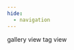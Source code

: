 ```yaml
---
hide:
  - navigation
---
```


<!-- two buttons to toggle between gallery view and tag view -->
<span class="btn btn-off" onclick="window.location.href = '../'">
	gallery view
</span>
<span class="btn btn-on">
	tag view
</span>


<div class="tag-gallery"></div> 

<script>

// --------------------------------	//
//                            		//
//	  Gamefied version		    	//
//                            		//
// -------------------------------- //
var urlParams = new URLSearchParams(window.location.search);
if(urlParams.has('gamified')) {
	alert("Congratulations! You have chosen the gamified version! This is still under (secret) development, so stay tuned!");
}

// --------------------------------	//
//                            		//
//	  Initialize			    	//
//                            		//
// -------------------------------- //

let section = 'learn'
let tags = [];

function init(){

	data.learn.values.forEach(function(row) {
		let tagList = row[6].split(',');
		tagList.forEach(function(tag) {
			tags.push(tag.trim());
		});
	});
	// --------------------------------	//
	// Loop through project data		//
	// -------------------------------- //
	counter = 0;


	// --------------------------------	//
	// Add tags							//
	// -------------------------------- //
	// add count to tags


	 

	distinct_tags = tags.filter(function(item, i, ar){ return ar.indexOf(item) === i; });
	distinct_tags.forEach(function(tag) {
		createTagDiv(tag);

	});

	
}

function createTagDiv(tag) {
	let tagItem = document.createElement('div');
		tagItem.className = 'tag-round';
		// add the tag name plus the count
		tag_count = tags.filter(function(x) { return x === tag }).length;
		// if tag count is 1, make the width and height 50px, for every additional tag, multiply by 1.5
		tagItem.style.width = 80 + (tag_count-1)*40 + 'px';
		tagItem.style.height = 80 + (tag_count-1)*40 + 'px';
		
		// if tag count is 1, make the font size 6px, for every additional tag, multiply by 1.5
		tagItem.style.fontSize = 10 + (tag_count-1)*4 + 'px';
		if (tag_count > 1) {
			tagItem.textContent = tag + ' (' + tag_count + ')';
		}
		else {
			tagItem.textContent = tag;
		}
		// tagItem.textContent = tag;
		tagItem.onclick = function() {
			// get the current url, and go to the work page (one folder up) with the tag parameter
			// get the current url
			currentUrl = window.location.href;
			// find the work page
			workIndex = currentUrl.indexOf('/work/');
			// use substring to get the url of the work page and add the tag parameter
			window.location.href = currentUrl.substring(0, workIndex+6) + '?tag='+tag;
		}
		// set cursor to pointer
		tagItem.style.cursor = "pointer";
		document.querySelector('.tag-gallery').appendChild(tagItem);}

</script>